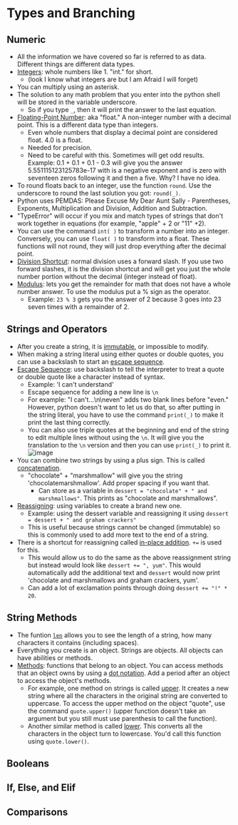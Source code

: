 # Types and Branching

## Numeric
- All the information we have covered so far is referred to as data. Different things are different data types.
- <ins>Integers</ins>: whole numbers like 1. "int." for short.
  - (look I know what integers are but I am Afraid I will forget)
- You can multiply using an asterisk.
- The solution to any math problem that you enter into the python shell will be stored in the variable underscore.
  - So if you type `_`, then it will print the answer to the last equation.
- <ins>Floating-Point Number</ins>: aka "float." A non-integer number with a decimal point. This is a different data type than integers.
  - Even whole numbers that display a decimal point are considered float. 4.0 is a float.
  - Needed for precision.
  - Need to be careful with this. Sometimes will get odd results. Example: 0.1 + 0.1 + 0.1 - 0.3 will give you the answer 5.551115123125783e-17 with is a negative exponent and is zero with seventeen zeros following it and then a five. Why? I have no idea.
- To round floats back to an integer, use the function `round`. Use the underscore to round the last solution you got: `round(_)`. 
- Python uses PEMDAS: Please Excuse My Dear Aunt Sally - Parentheses, Exponents, Multiplication and Division, Addition and Subtraction.
- "TypeError" will occur if you mix and match types of strings that don't work together in equations (for example, "apple" + 2 or "11" +2).
- You can use the command `int( )` to transform a number into an integer. Conversely, you can use `float( )` to transform into a float. These functions will not round, they will just drop everything after the decimal point.
- <ins>Division Shortcut</ins>: normal division uses a forward slash. If you use two forward slashes, it is the division shortcut and will get you just the whole number portion without the decimal (integer instead of float).
- <ins>Modulus</ins>: lets you get the remainder for math that does not have a whole number answer. To use the modulus put a % sign as the operator.
  - Example: `23 % 3` gets you the answer of 2 because 3 goes into 23 seven times with a remainder of 2.

## Strings and Operators
- After you create a string, it is <ins>immutable</ins>, or impossible to modify.
- When making a string literal using either quotes or double quotes, you can use a backslash to start an <ins>escape sequence</ins>.
- <ins>Escape Sequence</ins>: use backslash to tell the interpreter to treat a quote or double quote like a character instead of syntax.
  - Example: 'I can\'t understand'
  - Escape sequence for adding a new line is `\n`
  - For example: "I can't...\n\neven" adds two blank lines before "even." However, python doesn't want to let us do that, so after putting in the string literal, you have to use the command `print(_)` to make it print the last thing correctly.
  - You can also use triple quotes at the beginning and end of the string to edit multiple lines without using the `\n`. It will give you the translation to the `\n` version and then you can use `print(_)` to print it.
    ![image](https://github.com/JessieS444/learningPython/assets/157999229/48fd75b3-8782-468e-8242-c6de807b3a39)
- You can combine two strings by using a plus sign. This is called <ins>concatenation</ins>.
  - "chocolate" + "marshmallow" will give you the string 'chocolatemarshmallow'. Add proper spacing if you want that.
    - Can store as a variable in `dessert = "chocolate" + " and marshmallows"`. This prints as "chocolate and marshmallows".
- <ins>Reassigning</ins>: using variables to create a brand new one.
  - Example: using the dessert variable and reassigning it using `dessert = dessert + " and graham crackers"`
  - This is useful because strings cannot be changed (immutable) so this is commonly used to add more text to the end of a string.
- There is a shortcut for reassigning called <ins>in-place addition</ins>. `+=` is used for this.
  - This would allow us to do the same as the above reassignment string but instead would look like `dessert += ", yum"`. This would automatically add the additional text and `dessert` would now print 'chocolate and marshmallows and graham crackers, yum'.
  - Can add a lot of exclamation points through doing `dessert += "!" * 20`.


## String Methods
- The funtion <ins>`len`</ins> allows you to see the length of a string, how many characters it contains (including spaces).
- Everything you create is an object. Strings are objects. All objects can have abilities or methods.
- <ins>Methods</ins>: functions that belong to an object. You can access methods that an object owns by using a <ins>dot notation</ins>. Add a period after an object to access the object's methods.
  - For example, one method on strings is called <ins>upper</ins>. It creates a new string where all the characters in the original string are converted to uppercase. To access the upper method on the object "quote", use the command `quote.upper()` (upper function doesn't take an argument but you still must use parenthesis to call the function).
  - Another similar method is called <ins>lower</ins>. This converts all the characters in the object turn to lowercase. You'd call this function using `quote.lower()`. 

## Booleans


## If, Else, and Elif


## Comparisons
